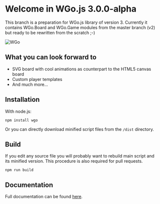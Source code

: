 # Welcome in WGo.js 3.0.0-alpha #

This branch is a preparation for WGo.js library of version 3. Currently it contains WGo.Board and WGo.Game modules from the master branch (v2) but ready to be rewritten from the scratch ;-)

![WGo](https://raw.githubusercontent.com/waltheri/wgo.js/dev/docs-src/wgo.png)

## What you can look forward to ##

* SVG board with cool animations as counterpart to the HTML5 canvas board
* Custom player templates 
* And much more...

## Installation ##

With node.js:

```
npm install wgo
```

Or you can directly download minified script files from the `/dist` directory.

## Build ##

If you edit any source file you will probably want to rebuild main script and its minified version. This procedure is also required for pull requests.

```
npm run build
```

## Documentation ##

Full documentation can be found [here](http://waltheri.github.io/wgo.js/).
